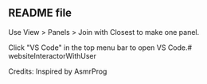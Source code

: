 ## README file

Use View > Panels > Join with Closest to make one panel.

Click "VS Code" in the top menu bar to open VS Code.# websiteInteractorWithUser


Credits:
Inspired by AsmrProg

